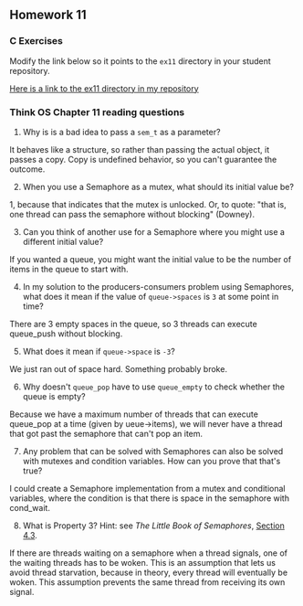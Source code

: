 ## Homework 11

### C Exercises

Modify the link below so it points to the `ex11` directory in your
student repository.

[Here is a link to the ex11 directory in my repository](https://github.com/KaitlynKeil/ExercisesInC/tree/master/exercises/ex11)

### Think OS Chapter 11 reading questions

1) Why is is a bad idea to pass a `sem_t` as a parameter?

It behaves like a structure, so rather than passing the actual object, it passes a copy. Copy is undefined behavior, so you can't guarantee the outcome.

2) When you use a Semaphore as a mutex, what should its initial value be?

1, because that indicates that the mutex is unlocked. Or, to quote: "that is, one thread can pass the semaphore without blocking" (Downey).

3) Can you think of another use for a Semaphore where you might use a different initial value?

If you wanted a queue, you might want the initial value to be the number of items in the queue to start with.

4) In my solution to the producers-consumers problem using Semaphores,
what does it mean if the value of `queue->spaces` is `3` at some point in time?

There are 3 empty spaces in the queue, so 3 threads can execute queue_push without blocking.

5) What does it mean if `queue->space` is `-3`?

We just ran out of space hard. Something probably broke.

6) Why doesn't `queue_pop` have to use `queue_empty` to check whether the queue is empty?

Because we have a maximum number of threads that can execute queue_pop at a time (given by 	ueue->items), we will never have a thread that got past the semaphore that can't pop an item.

7) Any problem that can be solved with Semaphores can also be solved with mutexes and condition variables.
How can you prove that that's true?

I could create a Semaphore implementation from a mutex and conditional variables, where the condition is that there is space in the semaphore with cond_wait.

8) What is Property 3?  Hint: see *The Little Book of Semaphores*, 
[Section 4.3](http://greenteapress.com/semaphores/LittleBookOfSemaphores.pdf). 

If there are threads waiting on a semaphore when a thread signals, one of the waiting threads has to be woken. This is an assumption that lets us avoid thread starvation, because in theory, every thread will eventually be woken. This assumption prevents the same thread from receiving its own signal.


